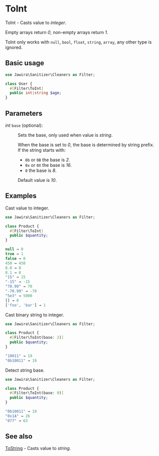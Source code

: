 # ToInt

ToInt - Casts value to _integer_.

Empty arrays return _0_, non-empty arrays return _1_.

ToInt only works with `null`, `bool`, `float`, `string`, `array`, any other type
is ignored.

## Basic usage

```php
use Jawira\Sanitizer\Cleaners as Filter;

class User {
  #[Filter\ToInt]
  public int|string $age;
}
```

## Parameters

<dl>
<dt><em>int</em> <code>base</code> (optional):</dt>
<dd>
<p>Sets the base, only used when value is <em>string</em>.</p>
<p>When the base is set to <em>0</em>, the base is determined by string prefix.<br>
If the string starts with:</p>
<ul>
<li><code>0b</code> or <code>0B</code> the base is <em>2</em>.</li>
<li><code>0x</code> or <code>0X</code> the base is <em>16</em>.</li>
<li><code>0</code> the base is <em>8</em>.</li>
</ul>
<p> Default value is <em>10</em>.</p>
</dd>
</dl>

## Examples

Cast value to integer.

```php
use Jawira\Sanitizer\Cleaners as Filter;

class Product {
  #[Filter\ToInt]
  public $quantity;
}
```

```php
null → 0
true → 1
false → 0
450 → 450
8.0 → 8
8.1 → 8
"15" → 15
"-15" → -15
"70.99" → 70
"-70.99" → -70
"5e3" → 5000
[] → 0
['foo', 'bar'] → 1
```

Cast binary string to integer.

```php
use Jawira\Sanitizer\Cleaners as Filter;

class Product {
  #[Filter\ToInt(base: 2)]
  public $quantity;
}
```

```php
"10011" → 19
"0b10011" → 19
```

Detect string base.

```php
use Jawira\Sanitizer\Cleaners as Filter;

class Product {
  #[Filter\ToInt(base: 0)]
  public $quantity;
}
```

```php
"0b10011" → 19
"0x1A" → 26
"077" → 63
```

## See also

[ToString](ToString.md) - Casts value to _string_.
